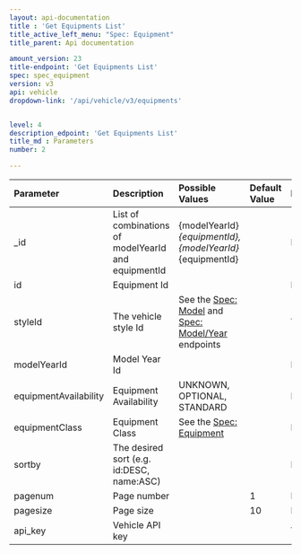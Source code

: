 ```yaml
---
layout: api-documentation
title : 'Get Equipments List'
title_active_left_menu: "Spec: Equipment"
title_parent: Api documentation

amount_version: 23
title-endpoint: 'Get Equipments List'
spec: spec_equipment
version: v3
api: vehicle
dropdown-link: '/api/vehicle/v3/equipments'


level: 4
description_edpoint: 'Get Equipments List'
title_md : Parameters
number: 2

---
```


| Parameter             | Description                                         | Possible Values                                          | Default Value | Required |
|:--------------------- |:--------------------------------------------------- |:-------------------------------------------------------- |:------------- |:---------|
| _id                   | List of combinations of modelYearId and equipmentId | {modelYearId}_{equipmentId}, {modelYearId}_{equipmentId} |               | No       |
| id                    | Equipment Id                                        |                                                          |               | No       |
| styleId               | The vehicle style Id                                | See the [Spec: Model](/api-documentation/vehicle/spec_model/v3/) and [Spec: Model/Year](/api-documentation/vehicle/spec_model_year/v3/) endpoints | | Yes      |
| modelYearId           | Model Year Id                                       |                                                          |               | No       |
| equipmentAvailability | Equipment Availability                              | UNKNOWN, OPTIONAL, STANDARD                              |               | No       |
| equipmentClass        | Equipment Class                                     | See the [Spec: Equipment](/api-documentation/vehicle/spec_equipment/v3/) | | No       |
| sortby                | The desired sort (e.g. id:DESC, name:ASC)           |                                                          |               | No       |
| pagenum               | Page number                                         |                                                          | 1             | No       |
| pagesize              | Page size                                           |                                                          | 10            | No       |
| api_key               | Vehicle API key                                     |                                                          |               | Yes      |









